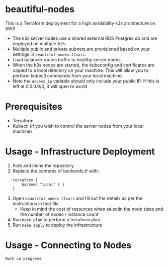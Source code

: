 # beautiful-nodes
This is a Terraform deployment for a high availability k3s architecture on AWS.

 - The k3s server nodes use a shared external RDS Postgres db and are deployed on multiple AZs. 
 - Multiple public and private subnets are provisioned based on your settings in `beautiful-nodes.tfvars`. 
 - Load balancer routes traffic to healthy server nodes.
 - When the k3s nodes are started, the kubeconfig and certificates are copied to a local directory on your machine. This will allow you to perform kubectl commands from your local machine. 
 - Note the `access_ip` variable should only include your public IP. If this is left at 0.0.0.0/0, it will open to world

# Prerequisites
 - Terraform
 - Kubectl (if you wish to control the server nodes from your local machine)

# Usage - Infrastructure Deployment

 1. Fork and clone the repository
 2. Replace the contents of backends.tf with: 
    ```
    terraform {
        backend "local" { }
    }
    ```
 3. Open `beautiful-nodes.tfvars` and fill out the details as per the instructions in that file
     - Keep in mind the cost of resources when selectin the node sizes and the number of nodes / instance count
 4. Run `make plan` to perform a terraform plan
 5. Run `make apply` to deploy the infrastructure

# Usage - Connecting to Nodes
`Work in progress` 